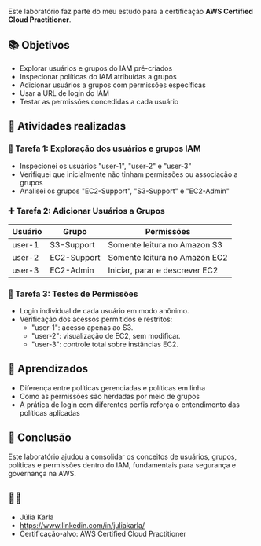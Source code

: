 Este laboratório faz parte do meu estudo para a certificação **AWS Certified Cloud Practitioner**. 

## 📚 Objetivos

- Explorar usuários e grupos do IAM pré-criados
- Inspecionar políticas do IAM atribuídas a grupos
- Adicionar usuários a grupos com permissões específicas
- Usar a URL de login do IAM
- Testar as permissões concedidas a cada usuário

## 🔧 Atividades realizadas

### 🔹 Tarefa 1: Exploração dos usuários e grupos IAM
- Inspecionei os usuários "user-1", "user-2" e "user-3"
- Verifiquei que inicialmente não tinham permissões ou associação a grupos
- Analisei os grupos "EC2-Support", "S3-Support" e "EC2-Admin"

### ➕ Tarefa 2: Adicionar Usuários a Grupos

| Usuário  | Grupo         | Permissões                        |
|----------|---------------|-----------------------------------|
| user-1   | S3-Support    | Somente leitura no Amazon S3      |
| user-2   | EC2-Support   | Somente leitura no Amazon EC2     |
| user-3   | EC2-Admin     | Iniciar, parar e descrever EC2    |

### 🔐 Tarefa 3: Testes de Permissões
- Login individual de cada usuário em modo anônimo.
- Verificação dos acessos permitidos e restritos:
  - "user-1": acesso apenas ao S3.
  - "user-2": visualização de EC2, sem modificar.
  - "user-3": controle total sobre instâncias EC2.

## 🧠 Aprendizados

- Diferença entre políticas gerenciadas e políticas em linha
- Como as permissões são herdadas por meio de grupos
- A prática de login com diferentes perfis reforça o entendimento das políticas aplicadas

## 🏁 Conclusão

Este laboratório ajudou a consolidar os conceitos de usuários, grupos, políticas e permissões dentro do IAM, fundamentais para segurança e governança na AWS.

## 🧑‍💻 

- Júlia Karla 
- https://www.linkedin.com/in/juliakarla/
- Certificação-alvo: AWS Certified Cloud Practitioner
